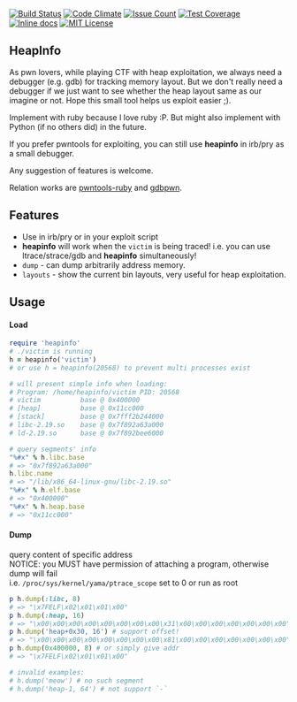 [![Build Status](https://travis-ci.org/david942j/heapinfo.svg?branch=master)](https://travis-ci.org/david942j/heapinfo)
[![Code Climate](https://codeclimate.com/github/david942j/heapinfo/badges/gpa.svg)](https://codeclimate.com/github/david942j/heapinfo)
[![Issue Count](https://codeclimate.com/github/david942j/heapinfo/badges/issue_count.svg)](https://codeclimate.com/github/david942j/heapinfo)
[![Test Coverage](https://codeclimate.com/github/david942j/heapinfo/badges/coverage.svg)](https://codeclimate.com/github/david942j/heapinfo/coverage)
[![Inline docs](https://inch-ci.org/github/david942j/heapinfo.svg?branch=master)](https://inch-ci.org/github/david942j/heapinfo)
[![MIT License](https://img.shields.io/badge/license-MIT-blue.svg)](http://choosealicense.com/licenses/mit/)

## HeapInfo
As pwn lovers, while playing CTF with heap exploitation, we always need a debugger (e.g. gdb) for tracking memory layout. But we don't really need a debugger if we just want to see whether the heap layout same as our imagine or not. Hope this small tool helps us exploit easier ;).

Implement with ruby because I love ruby :P. But might also implement with Python (if no others did) in the future.

If you prefer pwntools for exploiting, you can still use **heapinfo** in irb/pry as a small debugger.

Any suggestion of features is welcome.

Relation works are [pwntools-ruby](https://github.com/peter50216/pwntools-ruby) and [gdbpwn](https://github.com/scwuaptx/Pwngdb).

## Features
* Use in irb/pry or in your exploit script
* **heapinfo** will work when the `victim` is being traced! i.e. you can use ltrace/strace/gdb and **heapinfo** simultaneously!
* `dump` - can dump arbitrarily address memory.
* `layouts` - show the current bin layouts, very useful for heap exploitation.

## Usage

#### Load
```ruby
require 'heapinfo'
# ./victim is running
h = heapinfo('victim') 
# or use h = heapinfo(20568) to prevent multi processes exist

# will present simple info when loading:
# Program: /home/heapinfo/victim PID: 20568
# victim          base @ 0x400000
# [heap]          base @ 0x11cc000
# [stack]         base @ 0x7fff2b244000
# libc-2.19.so    base @ 0x7f892a63a000
# ld-2.19.so      base @ 0x7f892bee6000

# query segments' info
"%#x" % h.libc.base
# => "0x7f892a63a000"
h.libc.name
# => "/lib/x86_64-linux-gnu/libc-2.19.so"
"%#x" % h.elf.base
# => "0x400000"
"%#x" % h.heap.base
# => "0x11cc000"
```

#### Dump
query content of specific address   
NOTICE: you MUST have permission of attaching a program, otherwise dump will fail   
i.e. `/proc/sys/kernel/yama/ptrace_scope` set to 0 or run as root

```ruby
p h.dump(:libc, 8)
# => "\x7FELF\x02\x01\x01\x00"
p h.dump(:heap, 16)
# => "\x00\x00\x00\x00\x00\x00\x00\x00\x31\x00\x00\x00\x00\x00\x00\x00"
p h.dump('heap+0x30, 16') # support offset!
# => "\x00\x00\x00\x00\x00\x00\x00\x00\x81\x00\x00\x00\x00\x00\x00\x00"
p h.dump(0x400000, 8) # or simply give addr
# => "\x7FELF\x02\x01\x01\x00"

# invalid examples:
# h.dump('meow') # no such segment
# h.dump('heap-1, 64') # not support `-`
```

